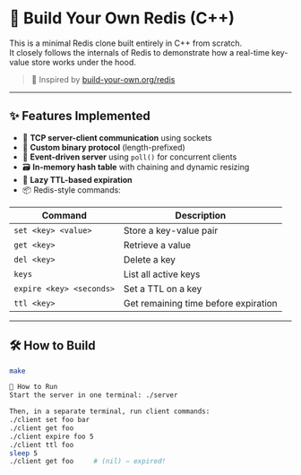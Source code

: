 # 🧠 Build Your Own Redis (C++)

This is a minimal Redis clone built entirely in C++ from scratch.  
It closely follows the internals of Redis to demonstrate how a real-time key-value store works under the hood.

> 📘 Inspired by [build-your-own.org/redis](https://build-your-own.org/redis/)

---

## ✨ Features Implemented

- 🧵 **TCP server-client communication** using sockets
- 🧠 **Custom binary protocol** (length-prefixed)
- 🔁 **Event-driven server** using `poll()` for concurrent clients
- 🗃️ **In-memory hash table** with chaining and dynamic resizing
- 🧹 **Lazy TTL-based expiration**
- 📦 Redis-style commands:

| Command                     | Description                                 |
|-----------------------------|---------------------------------------------|
| `set <key> <value>`         | Store a key-value pair                      |
| `get <key>`                 | Retrieve a value                           |
| `del <key>`                 | Delete a key                               |
| `keys`                      | List all active keys                       |
| `expire <key> <seconds>`    | Set a TTL on a key                         |
| `ttl <key>`                 | Get remaining time before expiration       |

---

## 🛠️ How to Build

```bash
make

🚀 How to Run
Start the server in one terminal: ./server

Then, in a separate terminal, run client commands:
./client set foo bar
./client get foo
./client expire foo 5
./client ttl foo
sleep 5
./client get foo     # (nil) — expired!

